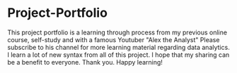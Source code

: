 # Project-Portfolio
This project portfolio is a learning through process from my previous online course, self-study and with a famous Youtuber "Alex the Analyst"
Please subscribe to his channel for more learning material regarding data analytics.
I learn a lot of new syntax from all of this project. 
I hope that my sharing can be a benefit to everyone. Thank you. Happy learning!
